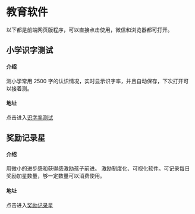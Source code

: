 # 教育软件

以下都是前端网页版程序，可以直接点击使用，微信和浏览器都可打开。

## 小学识字测试

#### 介绍

测小学常用 2500 字的认识情况，实时显示识字率，并且自动保存，下次打开可以接着测。

#### 地址

点击进入[识字率测试](http://tools.codingyang.com/word)

## 奖励记录星

#### 介绍

用微小的进步感和获得感激励孩子前进。
激励制度化、可视化软件。可记录每日奖励加星数量，够一定数量可以消费使用。

#### 地址

点击进入[奖励记录星](https://tools.codingyang.com/star)
